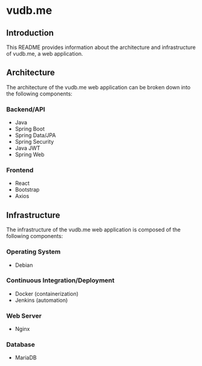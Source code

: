 # vudb.me

## Introduction
This README provides information about the architecture and infrastructure of vudb.me, a web application. 

## Architecture
The architecture of the vudb.me web application can be broken down into the following components:

### Backend/API
- Java
- Spring Boot
- Spring Data/JPA
- Spring Security
- Java JWT
- Spring Web

### Frontend
- React
- Bootstrap
- Axios

## Infrastructure
The infrastructure of the vudb.me web application is composed of the following components:

### Operating System
- Debian

### Continuous Integration/Deployment
- Docker (containerization)
- Jenkins (automation)

### Web Server
- Nginx

### Database
- MariaDB

